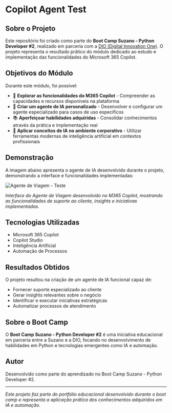 # Copilot Agent Test

## Sobre o Projeto

Este repositório foi criado como parte do **Boot Camp Suzano - Python Developer #2**, realizado em parceria com a [DIO (Digital Innovation One)](https://dio.me). O projeto representa o resultado prático do módulo dedicado ao estudo e implementação das funcionalidades do Microsoft 365 Copilot.

## Objetivos do Módulo

Durante este módulo, foi possível:

- 🤖 **Explorar as funcionalidades do M365 Copilot** - Compreender as capacidades e recursos disponíveis na plataforma
- 🔧 **Criar um agente de IA personalizado** - Desenvolver e configurar um agente especializado para casos de uso específicos
- 📚 **Aperfeiçoar habilidades adquiridas** - Consolidar conhecimentos através da prática e implementação real
- 🚀 **Aplicar conceitos de IA no ambiente corporativo** - Utilizar ferramentas modernas de inteligência artificial em contextos profissionais

## Demonstração

A imagem abaixo apresenta o agente de IA desenvolvido durante o projeto, demonstrando a interface e funcionalidades implementadas:

![Agente de Viagem - Teste](https://github.com/user-attachments/assets/copilot-agent-interface.png)

*Interface do Agente de Viagem desenvolvido no M365 Copilot, mostrando as funcionalidades de suporte ao cliente, insights e iniciativas implementadas.*

## Tecnologias Utilizadas

- Microsoft 365 Copilot
- Copilot Studio
- Inteligência Artificial
- Automação de Processos

## Resultados Obtidos

O projeto resultou na criação de um agente de IA funcional capaz de:

- Fornecer suporte especializado ao cliente
- Gerar insights relevantes sobre o negócio  
- Identificar e executar iniciativas estratégicas
- Automatizar processos de atendimento

## Sobre o Boot Camp

O **Boot Camp Suzano - Python Developer #2** é uma iniciativa educacional em parceria entre a Suzano e a DIO, focando no desenvolvimento de habilidades em Python e tecnologias emergentes como IA e automação.

## Autor

Desenvolvido como parte do aprendizado no Boot Camp Suzano - Python Developer #2.

---

*Este projeto faz parte do portfólio educacional desenvolvido durante o boot camp e representa a aplicação prática dos conhecimentos adquiridos em IA e automação.*

